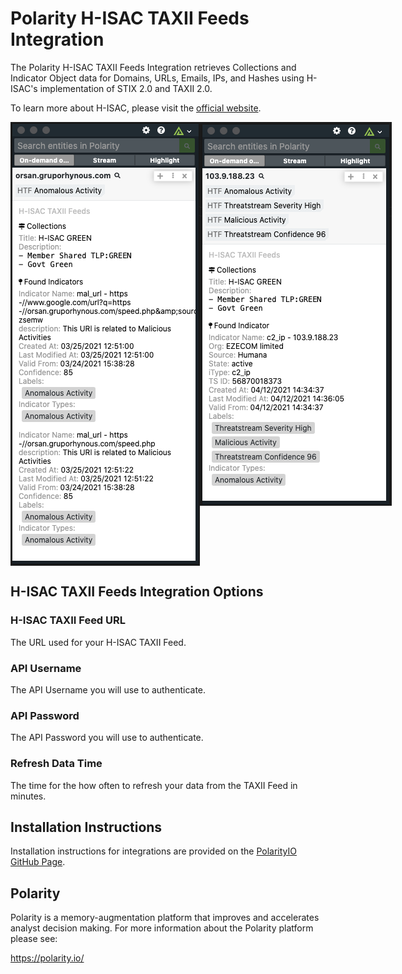 # Polarity H-ISAC TAXII Feeds Integration

The Polarity H-ISAC TAXII Feeds Integration retrieves Collections and Indicator Object data for Domains, URLs, Emails, IPs, and Hashes using H-ISAC's implementation of STIX 2.0 and TAXII 2.0.

To learn more about H-ISAC, please visit the [official website](https://h-isac.org/).


<div style="display:flex; align-items: flex-start;">
  <img width="370" alt="Integration Example" src="./assets/integration-domain.png">
  <img width="370" alt="Integration Example" src="./assets/integration-ip.png">
</div>

## H-ISAC TAXII Feeds Integration Options
### H-ISAC TAXII Feed URL
The URL used for your H-ISAC TAXII Feed.

### API Username
The API Username you will use to authenticate.

### API Password
The API Password you will use to authenticate.

### Refresh Data Time
The time for the how often to refresh your data from the TAXII Feed in minutes.


## Installation Instructions

Installation instructions for integrations are provided on the [PolarityIO GitHub Page](https://polarityio.github.io/).

## Polarity

Polarity is a memory-augmentation platform that improves and accelerates analyst decision making.  For more information about the Polarity platform please see:

https://polarity.io/
